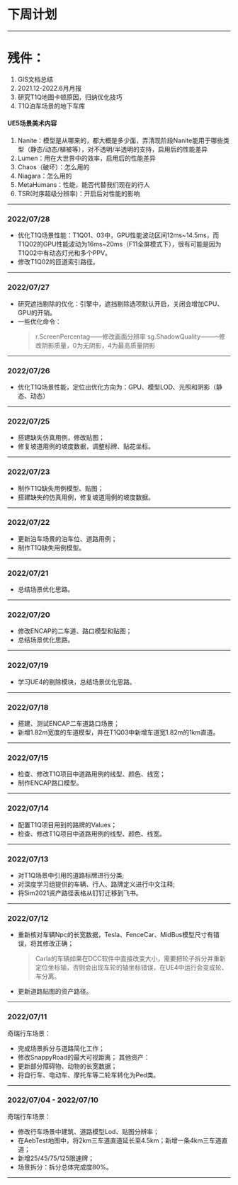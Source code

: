 # 下周计划

***
# 残件：
1. GIS文档总结 
2. 2021.12-2022.6月月报
3. 研究T1Q地图卡顿原因，归纳优化技巧
4. T1Q泊车场景的地下车库
#### UE5场景美术内容
1. Nanite：模型是从哪来的，都大概是多少面，弄清现阶段Nanite能用于哪些类型（静态/动态/植被等），对不透明/半透明的支持，启用后的性能差异
2. Lumen：用在大世界中的效率，启用后的性能差异
3. Chaos（破坏）：怎么用的
4. Niagara：怎么用的
5. MetaHumans：性能，能否代替我们现在的行人
6. TSR(时序超级分辨率)：开启后对性能的影响

***
### 2022/07/28
- 优化T1Q场景性能：T1Q01、03中，GPU性能波动区间12ms~14.5ms，而T1Q02的GPU性能波动为16ms~20ms（F11全屏模式下），很有可能是因为T1Q02中有动态灯光和多个PPV。
- 修改T1Q02的匝道索引路径。
***
### 2022/07/27
- 研究遮挡剔除的优化：引擎中，遮挡剔除选项默认开启，关闭会增加CPU、GPU的开销。
- 一些优化命令：
  >r.ScreenPercentag——修改画面分辨率
  >sg.ShadowQuality———修改阴影质量，0为无阴影，4为最高质量阴影
***
### 2022/07/26
- 优化T1Q场景性能，定位出优化方向为：GPU、模型LOD、光照和阴影（静态、动态）
***
### 2022/07/25
- 搭建缺失仿真用例，修改贴图；
- 修复坡道用例的坡度数据，调整标牌、贴花坐标。
***
### 2022/07/23
- 制作T1Q缺失用例模型、贴图；
- 搭建缺失的仿真用例，修复坡道用例的坡度数据。
***
### 2022/07/22
- 更新泊车场景的泊车位、道路用例；
- 制作T1Q缺失用例模型。
***
### 2022/07/21
- 总结场景优化思路。
***
### 2022/07/20
- 修改ENCAP的二车道、路口模型和贴图；
- 总结场景优化思路。
***
### 2022/07/19
- 学习UE4的剔除模块，总结场景优化思路。
***
### 2022/07/18
- 搭建、测试ENCAP二车道路口场景；
- 新增1.82m宽度的车道模型，并在T1Q03中新增车道宽1.82m的1km直道。
***
### 2022/07/15
- 检查、修改T1Q项目中道路用例的线型、颜色、线宽；
- 制作ENCAP路口模型。
***
### 2022/07/14
- 配置T1Q项目用到的路牌的Values；
- 检查、修改T1Q项目中道路用例的线型、颜色、线宽。
***
### 2022/07/13
- 对T1Q场景中引用的道路标牌进行分类;
- 对深度学习组提供的车辆、行人、路牌定义进行中文注释;
- 将Sim2021资产路径表格从钉钉迁移到飞书。
***
### 2022/07/12
- 重新核对车辆Npc的长宽数据，Tesla、FenceCar、MidBus模型尺寸有错误，将其修改正确；
  >Carla的车辆如果在DCC软件中直接改变大小，需要把轮子拆分并重新定位坐标轴，否则会出现车轮的轴坐标错误，在UE4中运行会变成轮、车分离。
- 更新道路贴图的资产路径。
***
### 2022/07/11
奇瑞行车场景：
- 完成场景拆分与道路简化工作；
- 修改SnappyRoad的最大可视距离；
其他资产：
- 更新部分障碍物、动物的长宽数据；
- 将自行车、电动车、摩托车等二轮车转化为Ped类。
***
### 2022/07/04 - 2022/07/10
奇瑞行车场景：
- 修改行车场景中建筑、道路模型Lod、贴图分辨率；
- 在AebTest地图中，将2km三车道直道延长至4.5km；新增一条4km三车道直道；
- 新增25/45/75/125限速牌；
- 场景拆分：拆分总体完成度80%。
***